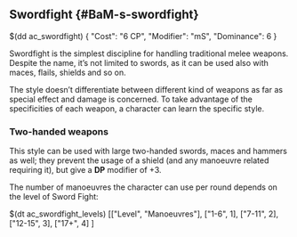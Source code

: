 ## Swordfight {#BaM-s-swordfight}

$(dd ac_swordfight)
{
   "Cost": "6 CP",
   "Modifier": "mS",
   "Dominance": 6
}


Swordfight is the simplest discipline for handling traditional melee weapons.
Despite the name, it’s not limited to swords, as it can be used also with maces,
flails, shields and so on.

The style doesn’t differentiate between different kind of weapons as far as
special effect and damage is concerned. To take advantage of the specificities
of each weapon, a character can learn the specific style.

###  Two-handed weapons

This style can be used with large two-handed swords, maces and hammers as well;
they prevent the usage of a shield (and any manoeuvre related requiring it),
but give a **DP** modifier of +3.

The number of manoeuvres the character can use per round depends on the level
of Sword Fight:

$(dt ac_swordfight_levels)
[["Level", "Manoeuvres"],
["1-6", 1],
["7-11", 2],
["12-15", 3],
["17+", 4]
]
